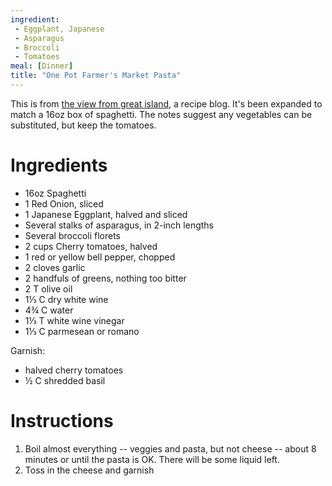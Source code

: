 ```yaml
---
ingredient:
 - Eggplant, Japanese
 - Asparagus
 - Broccoli
 - Tomatoes
meal: [Dinner]
title: "One Pot Farmer's Market Pasta"
---
```


This is from [the view from great island](http://theviewfromgreatisland.com/one-pot-farmers-market-pasta/), a recipe blog.
It's been expanded to match a 16oz box of spaghetti.
The notes suggest any vegetables can be substituted, but keep the tomatoes.

# Ingredients

 * 16oz Spaghetti
 * 1 Red Onion, sliced
 * 1 Japanese Eggplant, halved and sliced
 * Several stalks of asparagus, in 2-inch lengths
 * Several broccoli florets
 * 2 cups Cherry tomatoes, halved
 * 1 red or yellow bell pepper, chopped
 * 2 cloves garlic
 * 2 handfuls of greens, nothing too bitter
 * 2 T olive oil
 * 1&frac13; C dry white wine
 * 4&frac34; C water
 * 1&frac13; T white wine vinegar
 * 1&frac13; C parmesean or romano

Garnish:

 * halved cherry tomatoes
 * &frac12; C shredded basil

# Instructions

 1. Boil almost everything -- veggies and pasta, but not cheese -- about 8 minutes or until the pasta is OK.
    There will be some liquid left.
 1. Toss in the cheese and garnish
